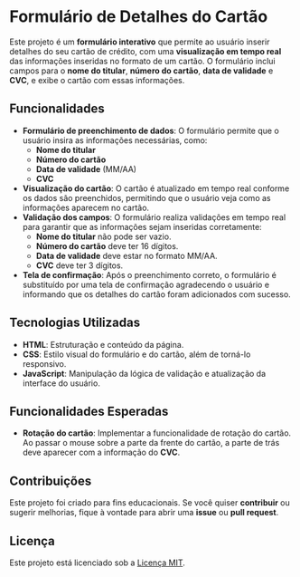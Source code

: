 # Formulário de Detalhes do Cartão

Este projeto é um **formulário interativo** que permite ao usuário inserir detalhes do seu cartão de crédito, com uma **visualização em tempo real** das informações inseridas no formato de um cartão. O formulário inclui campos para o **nome do titular**, **número do cartão**, **data de validade** e **CVC**, e exibe o cartão com essas informações.

## Funcionalidades

- **Formulário de preenchimento de dados**: O formulário permite que o usuário insira as informações necessárias, como:
  - **Nome do titular**
  - **Número do cartão**
  - **Data de validade** (MM/AA)
  - **CVC**
- **Visualização do cartão**: O cartão é atualizado em tempo real conforme os dados são preenchidos, permitindo que o usuário veja como as informações aparecem no cartão.
- **Validação dos campos**: O formulário realiza validações em tempo real para garantir que as informações sejam inseridas corretamente:
  - **Nome do titular** não pode ser vazio.
  - **Número do cartão** deve ter 16 dígitos.
  - **Data de validade** deve estar no formato MM/AA.
  - **CVC** deve ter 3 dígitos.
- **Tela de confirmação**: Após o preenchimento correto, o formulário é substituído por uma tela de confirmação agradecendo o usuário e informando que os detalhes do cartão foram adicionados com sucesso.

## Tecnologias Utilizadas

- **HTML**: Estruturação e conteúdo da página.
- **CSS**: Estilo visual do formulário e do cartão, além de torná-lo responsivo.
- **JavaScript**: Manipulação da lógica de validação e atualização da interface do usuário.

## Funcionalidades Esperadas

- **Rotação do cartão**: Implementar a funcionalidade de rotação do cartão. Ao passar o mouse sobre a parte da frente do cartão, a parte de trás deve aparecer com a informação do **CVC**.

## Contribuições

Este projeto foi criado para fins educacionais. Se você quiser **contribuir** ou sugerir melhorias, fique à vontade para abrir uma **issue** ou **pull request**.

## Licença

Este projeto está licenciado sob a [Licença MIT](https://opensource.org/licenses/MIT).